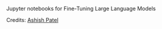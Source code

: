 Jupyter notebooks for Fine-Tuning Large Language Models

Credits: [Ashish Patel](https://github.com/ashishpatel26/LLM-Finetuning)
